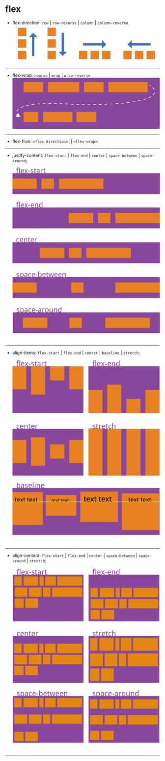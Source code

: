 # flex

* flex-direction: `row` | `row-reverse` | `column` | `column-reverse`
![Image](flex-direction.png)
<hr/>

* flex-wrap: `nowrap` | `wrap` | `wrap-reverse`
![Image](flex-wrap.png)
<hr/>

* flex-flow: `<flex-direction>` || `<flex-wrap>`;
<hr/>

* justify-content: `flex-start` | `flex-end` | `center` | `space-between` | `space-around`;
![Image](justify-centent.png)
<hr/>

* align-items: `flex-start` | `flex-end` | `center` | `baseline` | `stretch`;
![Image](align-items.png)
<hr/>

* align-centent: `flex-start` | `flex-end` | `center` | `space-between` | `space-around` | `stretch`;
![Image](align-content.png)
<hr/>